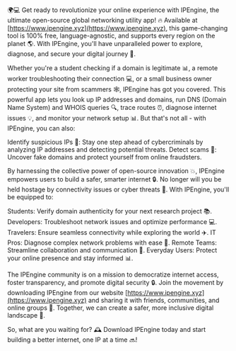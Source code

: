 🌍💻 Get ready to revolutionize your online experience with IPEngine, the ultimate open-source global networking utility app! 🔥 Available at [https://www.ipengine.xyz](https://www.ipengine.xyz), this game-changing tool is 100% free, language-agnostic, and supports every region on the planet 🌎. With IPEngine, you'll have unparalleled power to explore, diagnose, and secure your digital journey 🚀.

Whether you're a student checking if a domain is legitimate 📊, a remote worker troubleshooting their connection 💻, or a small business owner protecting your site from scammers 🕸️, IPEngine has got you covered. This powerful app lets you look up IP addresses and domains, run DNS (Domain Name System) and WHOIS queries 🔍, trace routes ⏰, diagnose internet issues 💡, and monitor your network setup 📊. But that's not all - with IPEngine, you can also:

Identify suspicious IPs 👀: Stay one step ahead of cybercriminals by analyzing IP addresses and detecting potential threats.
Detect scams 🚨: Uncover fake domains and protect yourself from online fraudsters.

By harnessing the collective power of open-source innovation 💥, IPEngine empowers users to build a safer, smarter internet 🔒. No longer will you be held hostage by connectivity issues or cyber threats 👿. With IPEngine, you'll be equipped to:

Students: Verify domain authenticity for your next research project 📚.
Developers: Troubleshoot network issues and optimize performance 💻.
Travelers: Ensure seamless connectivity while exploring the world ✈️.
IT Pros: Diagnose complex network problems with ease 💪.
Remote Teams: Streamline collaboration and communication 💼.
Everyday Users: Protect your online presence and stay informed 📊.

The IPEngine community is on a mission to democratize internet access, foster transparency, and promote digital security 🔒. Join the movement by downloading IPEngine from our website [https://www.ipengine.xyz](https://www.ipengine.xyz) and sharing it with friends, communities, and online groups 📱. Together, we can create a safer, more inclusive digital landscape 🌈.

So, what are you waiting for? 🕰️ Download IPEngine today and start building a better internet, one IP at a time 🔜!